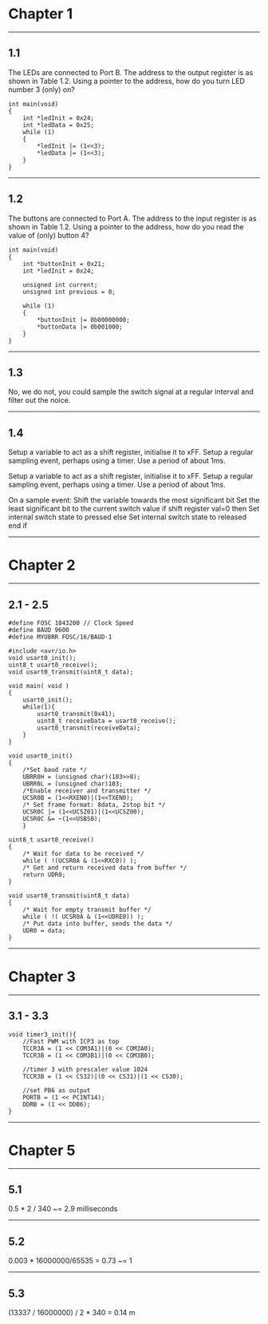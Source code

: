 # Chapter 1
_______________________________________________________________________________________________________________
## 1.1
The LEDs are connected to Port B. The address to the output register is as shown in Table 1.2.
Using a pointer to the address, how do you turn LED number 3 (only) on?
```
int main(void)
{
	int *ledInit = 0x24;
	int *ledData = 0x25;
	while (1)
	{
		*ledInit |= (1<<3);
		*ledData |= (1<<3);
	}
}
```
____________________________________________________________________________________________________________
## 1.2
The buttons are connected to Port A. The address to the input register is as shown in Table 1.2.
Using a pointer to the address, how do you read the value of (only) button 4?
```
int main(void)
{
	int *buttonInit = 0x21;
	int *ledInit = 0x24;
	
	unsigned int current;
	unsigned int previous = 0;
	
    while (1) 
    {
		*buttonInit |= 0b00000000;
		*buttonData |= 0b001000;
    }
}
```
_______________________________________________________________________________________________________________
## 1.3
No, we do not, you could sample the switch signal at a regular interval and filter out the noice.
_______________________________________________________________________________________________________________
## 1.4
Setup a variable to act as a shift register, initialise it to xFF.
  Setup a regular sampling event, perhaps using a timer. Use a period of about 1ms.

Setup a variable to act as a shift register, initialise it to xFF.
Setup a regular sampling event, perhaps using a timer. Use a period of about 1ms.

On a sample event:
    Shift the variable towards the most significant bit
    Set the least significant bit to the current switch value
     if shift register val=0 then
      Set internal switch state to pressed
    else
      Set internal switch state to released
   end if
_______________________________________________________________________________________________________________
# Chapter 2
_______________________________________________________________________________________________________________
## 2.1 - 2.5
```
#define FOSC 1843200 // Clock Speed
#define BAUD 9600
#define MYUBRR FOSC/16/BAUD-1

#include <avr/io.h>
void usart0_init();
uint8_t usart0_receive();
void usart0_transmit(uint8_t data);

void main( void )
{
	usart0_init();
	while(1){
		usart0_transmit(0x41);
		uint8_t receiveData = usart0_receive();
		usart0_transmit(receiveData);
	}
}

void usart0_init()
{
	/*Set baud rate */
	UBRR0H = (unsigned char)(103>>8);
	UBRR0L = (unsigned char)103;
	/*Enable receiver and transmitter */
	UCSR0B = (1<<RXEN0)|(1<<TXEN0);
	/* Set frame format: 8data, 2stop bit */
	UCSR0C |= (1<<UCSZ01)|(1<<UCSZ00);
	UCSR0C &= ~(1<<USBS0);
	}

uint8_t usart0_receive()
{
	/* Wait for data to be received */
	while ( !(UCSR0A & (1<<RXC0)) );
	/* Get and return received data from buffer */
	return UDR0;
}

void usart0_transmit(uint8_t data)
{
	/* Wait for empty transmit buffer */
	while ( !( UCSR0A & (1<<UDRE0)) );
	/* Put data into buffer, sends the data */
	UDR0 = data;
}
```
_______________________________________________________________________________________________________________
# Chapter 3
_______________________________________________________________________________________________________________
## 3.1 - 3.3
```
void timer3_init(){
	//Fast PWM with ICP3 as top
	TCCR3A = (1 << COM3A1)|(0 << COM3A0);
	TCCR3B = (1 << COM3B1)|(0 << COM3B0);

	//timer 3 with prescaler value 1024
	TCCR3B = (1 << CS32)|(0 << CS31)|(1 << CS30);

	//set PB6 as output
	PORTB = (1 << PCINT14);
	DDRB = (1 << DDB6);
}
```
_______________________________________________________________________________________________________________
# Chapter 5
_______________________________________________________________________________________________________________
## 5.1
0.5 * 2 / 340 ~= 2.9 milliseconds
_______________________________________________________________________________________________________________
## 5.2
0.003 * 16000000/65535 = 0.73 ~= 1
_______________________________________________________________________________________________________________
## 5.3
(13337 / 16000000) / 2 * 340 = 0.14 m
